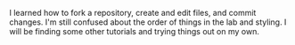I learned how to fork a repository, create and edit files, and commit changes. I'm still confused about the order of things in the lab and styling. I will be finding some other tutorials and trying things out on my own.

